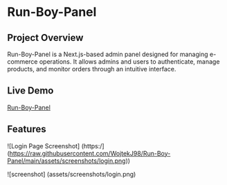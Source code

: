 # Run-Boy-Panel

## Project Overview
Run-Boy-Panel is a Next.js-based admin panel designed for managing e-commerce operations. It allows admins and users to authenticate, manage products, and monitor orders through an intuitive interface.

## Live Demo
[Run-Boy-Panel](https://run-boy-panel.vercel.app)

## Features
![Login Page Screenshot] (https:/](https://raw.githubusercontent.com/WojtekJ98/Run-Boy-Panel/main/assets/screenshots/login.png))


![screenshot] (assets/screenshots/login.png)
